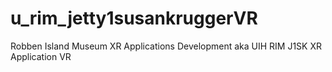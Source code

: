 # u_rim_jetty1susankruggerVR
Robben Island Museum XR Applications Development aka UIH RIM J1SK XR Application VR
